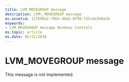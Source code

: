 ```yaml
---
title: LVM_MOVEGROUP message
description: LVM\_MOVEGROUP message
ms.assetid: 117b99e2-70b5-46d2-8f99-f25c6d3b9a18
keywords:
- LVM_MOVEGROUP message Windows Controls
ms.topic: article
ms.date: 05/31/2018
---
```


# LVM\_MOVEGROUP message

This message is not implemented.

 

 




